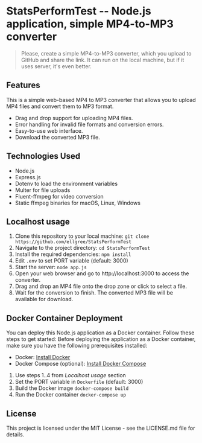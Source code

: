 # StatsPerformTest -- Node.js application, simple MP4-to-MP3 converter

> Please, create a simple MP4-to-MP3 converter, which you upload to GitHub and share the link.
> It can run on the local machine, but if it uses server, it's even better.

## Features

This is a simple web-based MP4 to MP3 converter that allows you to upload MP4 files and convert them to MP3 format.

- Drag and drop support for uploading MP4 files.
- Error handling for invalid file formats and conversion errors.
- Easy-to-use web interface.
- Download the converted MP3 file.

## Technologies Used

- Node.js
- Express.js
- Dotenv to load the environment variables
- Multer for file uploads
- Fluent-ffmpeg for video conversion
- Static ffmpeg binaries for macOS, Linux, Windows

## Localhost usage

1. Clone this repository to your local machine: `git clone https://github.com/ellgree/StatsPerformTest`
2. Navigate to the project directory: `cd StatsPerformTest`
3. Install the required dependencies: `npm install`
4. Edit `.env` to set PORT variable (default: 3000)
5. Start the server: `node app.js`
6. Open your web browser and go to http://localhost:3000 to access the converter.
7. Drag and drop an MP4 file onto the drop zone or click to select a file.
8. Wait for the conversion to finish. The converted MP3 file will be available for download.

## Docker Container Deployment

You can deploy this Node.js application as a Docker container. Follow these steps to get started:
Before deploying the application as a Docker container, make sure you have the following prerequisites installed:

- Docker: [Install Docker](https://docs.docker.com/get-docker/)
- Docker Compose (optional): [Install Docker Compose](https://docs.docker.com/compose/install/)
1. Use steps 1..4 from *Localhost* *usage* section
2. Set the PORT variable in `Dockerfile` (default: 3000)
3. Build the Docker image `docker-compose build`
4. Run the Docker container `docker-compose up`

## License

This project is licensed under the MIT License - see the LICENSE.md file for details.
